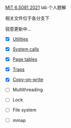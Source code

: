 [MIT 6.S081 2021](https://pdos.csail.mit.edu/6.S081/2021/) lab 个人题解

相关文件位于各分支下

锐意更新中...

- [x] [Utilities](https://github.com/NaroZeol/MIT-6.S081-2021-lab/tree/util)

- [x] [System calls](https://github.com/NaroZeol/MIT-6.S081-2021-lab/tree/syscall)

- [x] [Page tables](https://github.com/NaroZeol/MIT-6.S081-2021-lab/tree/pgtbl)

- [x] [Traps](https://github.com/NaroZeol/MIT-6.S081-2021-lab/tree/traps)

- [x] [Copy-on-write](https://github.com/NaroZeol/MIT-6.S081-2021-lab/tree/cow)

- [ ] Multithreading

- [ ] Lock

- [ ] File system

- [ ] mmap
 
